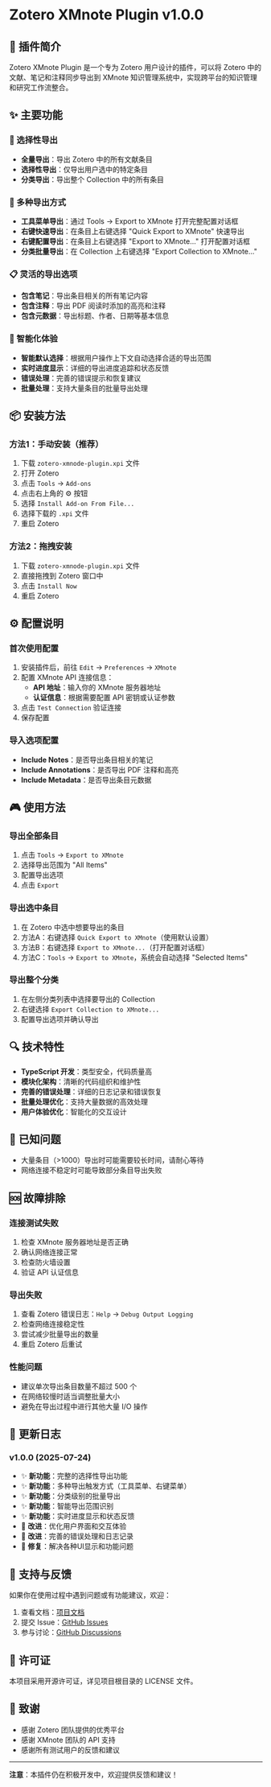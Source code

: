 # Zotero XMnote Plugin v1.0.0

## 📖 插件简介

Zotero XMnote Plugin 是一个专为 Zotero 用户设计的插件，可以将 Zotero 中的文献、笔记和注释同步导出到 XMnote
知识管理系统中，实现跨平台的知识管理和研究工作流整合。

## ✨ 主要功能

### 🎯 选择性导出

- **全量导出**：导出 Zotero 中的所有文献条目
- **选择性导出**：仅导出用户选中的特定条目
- **分类导出**：导出整个 Collection 中的所有条目

### 🚀 多种导出方式

- **工具菜单导出**：通过 Tools → Export to XMnote 打开完整配置对话框
- **右键快速导出**：在条目上右键选择 "Quick Export to XMnote" 快速导出
- **右键配置导出**：在条目上右键选择 "Export to XMnote..." 打开配置对话框
- **分类批量导出**：在 Collection 上右键选择 "Export Collection to XMnote..."

### 📋 灵活的导出选项

- **包含笔记**：导出条目相关的所有笔记内容
- **包含注释**：导出 PDF 阅读时添加的高亮和注释
- **包含元数据**：导出标题、作者、日期等基本信息

### 🔧 智能化体验

- **智能默认选择**：根据用户操作上下文自动选择合适的导出范围
- **实时进度显示**：详细的导出进度追踪和状态反馈
- **错误处理**：完善的错误提示和恢复建议
- **批量处理**：支持大量条目的批量导出处理

## 📦 安装方法

### 方法1：手动安装（推荐）

1. 下载 `zotero-xmnode-plugin.xpi` 文件
2. 打开 Zotero
3. 点击 `Tools` → `Add-ons`
4. 点击右上角的 ⚙️ 按钮
5. 选择 `Install Add-on From File...`
6. 选择下载的 `.xpi` 文件
7. 重启 Zotero

### 方法2：拖拽安装

1. 下载 `zotero-xmnode-plugin.xpi` 文件
2. 直接拖拽到 Zotero 窗口中
3. 点击 `Install Now`
4. 重启 Zotero

## ⚙️ 配置说明

### 首次使用配置

1. 安装插件后，前往 `Edit` → `Preferences` → `XMnote`
2. 配置 XMnote API 连接信息：
    - **API 地址**：输入你的 XMnote 服务器地址
    - **认证信息**：根据需要配置 API 密钥或认证参数
3. 点击 `Test Connection` 验证连接
4. 保存配置

### 导入选项配置

- **Include Notes**：是否导出条目相关的笔记
- **Include Annotations**：是否导出 PDF 注释和高亮
- **Include Metadata**：是否导出条目元数据

## 🎮 使用方法

### 导出全部条目

1. 点击 `Tools` → `Export to XMnote`
2. 选择导出范围为 "All Items"
3. 配置导出选项
4. 点击 `Export`

### 导出选中条目

1. 在 Zotero 中选中想要导出的条目
2. 方法A：右键选择 `Quick Export to XMnote`（使用默认设置）
3. 方法B：右键选择 `Export to XMnote...`（打开配置对话框）
4. 方法C：`Tools` → `Export to XMnote`，系统会自动选择 "Selected Items"

### 导出整个分类

1. 在左侧分类列表中选择要导出的 Collection
2. 右键选择 `Export Collection to XMnote...`
3. 配置导出选项并确认导出

## 🔍 技术特性

- **TypeScript 开发**：类型安全，代码质量高
- **模块化架构**：清晰的代码组织和维护性
- **完善的错误处理**：详细的日志记录和错误恢复
- **批量处理优化**：支持大量数据的高效处理
- **用户体验优化**：智能化的交互设计

## 🐛 已知问题

- 大量条目（>1000）导出时可能需要较长时间，请耐心等待
- 网络连接不稳定时可能导致部分条目导出失败

## 🆘 故障排除

### 连接测试失败

1. 检查 XMnote 服务器地址是否正确
2. 确认网络连接正常
3. 检查防火墙设置
4. 验证 API 认证信息

### 导出失败

1. 查看 Zotero 错误日志：`Help` → `Debug Output Logging`
2. 检查网络连接稳定性
3. 尝试减少批量导出的数量
4. 重启 Zotero 后重试

### 性能问题

- 建议单次导出条目数量不超过 500 个
- 在网络较慢时适当调整批量大小
- 避免在导出过程中进行其他大量 I/O 操作

## 📝 更新日志

### v1.0.0 (2025-07-24)

- ✨ **新功能**：完整的选择性导出功能
- ✨ **新功能**：多种导出触发方式（工具菜单、右键菜单）
- ✨ **新功能**：分类级别的批量导出
- ✨ **新功能**：智能导出范围识别
- ✨ **新功能**：实时进度显示和状态反馈
- 🔧 **改进**：优化用户界面和交互体验
- 🔧 **改进**：完善的错误处理和日志记录
- 🐛 **修复**：解决各种UI显示和功能问题

## 🤝 支持与反馈

如果你在使用过程中遇到问题或有功能建议，欢迎：

1. 查看文档：[项目文档](../doc/)
2. 提交 Issue：[GitHub Issues](https://github.com/Zonezzc/zotero-xmnote/issues)
3. 参与讨论：[GitHub Discussions](https://github.com/Zonezzc/zotero-xmnote/discussions)

## 📄 许可证

本项目采用开源许可证，详见项目根目录的 LICENSE 文件。

## 🙏 致谢

- 感谢 Zotero 团队提供的优秀平台
- 感谢 XMnote 团队的 API 支持
- 感谢所有测试用户的反馈和建议

---

**注意**：本插件仍在积极开发中，欢迎提供反馈和建议！
